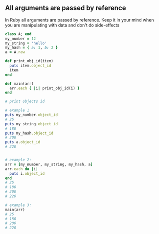 ## All arguments are passed by reference

In Ruby all arguments are passed by reference. Keep it in your mind when you are manipulating with data and don't do side-effects

```ruby
class A; end
my_number = 12
my_string = 'hello'
my_hash = { a: 1, b: 2 }
a = A.new

def print_obj_id(item)
  puts item.object_id
  item
end

def main(arr)
  arr.each { |i| print_obj_id(i) }
end

# print objects id

# example 1
puts my_number.object_id
# 25
puts my_string.object_id
# 180
puts my_hash.object_id
# 200
puts a.object_id
# 220


# example 2:
arr = [my_number, my_string, my_hash, a]
arr.each do |i|
  puts i.object_id
end
# 25
# 180
# 200
# 220

# example 3:
main(arr)
# 25
# 180
# 200
# 220
```
